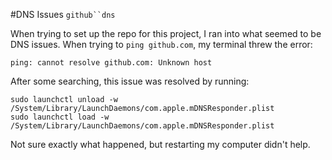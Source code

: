 #DNS Issues
`github``dns`

When trying to set up the repo for this project, I ran into what seemed to be DNS issues. When trying to `ping github.com`, my terminal threw  the error: 

```
ping: cannot resolve github.com: Unknown host
```

After some searching, this issue was resolved by running:

```
sudo launchctl unload -w /System/Library/LaunchDaemons/com.apple.mDNSResponder.plist
sudo launchctl load -w /System/Library/LaunchDaemons/com.apple.mDNSResponder.plist
```

Not sure exactly what happened, but restarting my computer didn't help.

